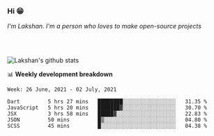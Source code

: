 ### Hi 😁

*I'm Lakshan. I'm a person who loves to make open-source projects*


<br/><br/>

![Lakshan's github stats](https://github-readme-stats.vercel.app/api?username=sandaruwan98&show_icons=true&theme=prussian )<br/>



📊 **Weekly development breakdown**
<!--START_SECTION:waka-->
```text
Week: 26 June, 2021 - 02 July, 2021

Dart         5 hrs 27 mins   ████████░░░░░░░░░░░░░░░░░   31.35 % 
JavaScript   5 hrs 20 mins   ███████▓░░░░░░░░░░░░░░░░░   30.70 % 
JSX          3 hrs 58 mins   █████▓░░░░░░░░░░░░░░░░░░░   22.83 % 
JSON         50 mins         █▒░░░░░░░░░░░░░░░░░░░░░░░   04.80 % 
SCSS         45 mins         █░░░░░░░░░░░░░░░░░░░░░░░░   04.38 % 
```
<!--END_SECTION:waka-->

